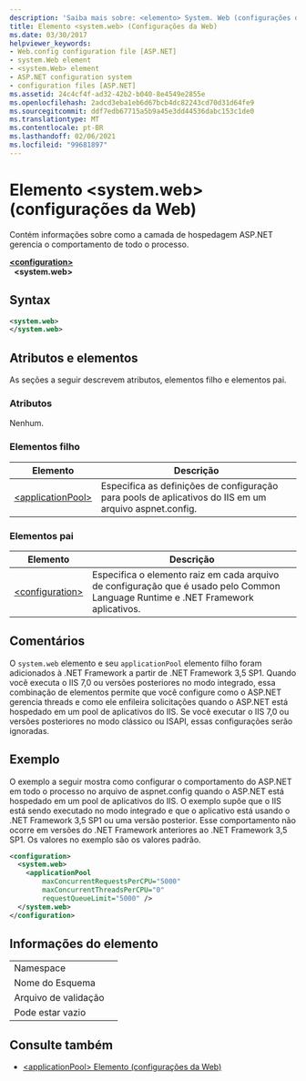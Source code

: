 ```yaml
---
description: 'Saiba mais sobre: <elemento> System. Web (configurações da Web)'
title: Elemento <system.web> (Configurações da Web)
ms.date: 03/30/2017
helpviewer_keywords:
- Web.config configuration file [ASP.NET]
- system.Web element
- <system.Web> element
- ASP.NET configuration system
- configuration files [ASP.NET]
ms.assetid: 24c4cf4f-ad32-42b2-b040-8e4549e2855e
ms.openlocfilehash: 2adcd3eba1eb6d67bcb4dc82243cd70d31d64fe9
ms.sourcegitcommit: ddf7edb67715a5b9a45e3dd44536dabc153c1de0
ms.translationtype: MT
ms.contentlocale: pt-BR
ms.lasthandoff: 02/06/2021
ms.locfileid: "99681897"
---
```

# <a name="systemweb-element-web-settings"></a>Elemento \<system.web> (configurações da Web)

Contém informações sobre como a camada de hospedagem ASP.NET gerencia o comportamento de todo o processo.  
  
[**\<configuration>**](../configuration-element.md)  
&nbsp;&nbsp;**\<system.web>**  
  
## <a name="syntax"></a>Syntax  
  
```xml  
<system.web>  
</system.web>  
```  
  
## <a name="attributes-and-elements"></a>Atributos e elementos  

As seções a seguir descrevem atributos, elementos filho e elementos pai.  
  
### <a name="attributes"></a>Atributos  

Nenhum.  
  
### <a name="child-elements"></a>Elementos filho  
  
|Elemento|Descrição|  
|-------------|-----------------|  
|[\<applicationPool>](applicationpool-element-web-settings.md)|Especifica as definições de configuração para pools de aplicativos do IIS em um arquivo aspnet.config.|  
  
### <a name="parent-elements"></a>Elementos pai  
  
|Elemento|Descrição|  
|-------------|-----------------|  
|[\<configuration>](../configuration-element.md)|Especifica o elemento raiz em cada arquivo de configuração que é usado pelo Common Language Runtime e .NET Framework aplicativos.|  
  
## <a name="remarks"></a>Comentários  

O `system.web` elemento e seu `applicationPool` elemento filho foram adicionados à .NET Framework a partir de .NET Framework 3,5 SP1. Quando você executa o IIS 7,0 ou versões posteriores no modo integrado, essa combinação de elementos permite que você configure como o ASP.NET gerencia threads e como ele enfileira solicitações quando o ASP.NET está hospedado em um pool de aplicativos do IIS. Se você executar o IIS 7,0 ou versões posteriores no modo clássico ou ISAPI, essas configurações serão ignoradas.  
  
## <a name="example"></a>Exemplo  

O exemplo a seguir mostra como configurar o comportamento do ASP.NET em todo o processo no arquivo de aspnet.config quando o ASP.NET está hospedado em um pool de aplicativos do IIS. O exemplo supõe que o IIS está sendo executado no modo integrado e que o aplicativo está usando o .NET Framework 3,5 SP1 ou uma versão posterior. Esse comportamento não ocorre em versões do .NET Framework anteriores ao .NET Framework 3,5 SP1. Os valores no exemplo são os valores padrão.  
  
```xml  
<configuration>  
  <system.web>  
    <applicationPool
        maxConcurrentRequestsPerCPU="5000"
        maxConcurrentThreadsPerCPU="0"
        requestQueueLimit="5000" />  
  </system.web>  
</configuration>  
```  
  
## <a name="element-information"></a>Informações do elemento  
  
|||  
|-|-|  
|Namespace||  
|Nome do Esquema||  
|Arquivo de validação||  
|Pode estar vazio||  
  
## <a name="see-also"></a>Consulte também

- [\<applicationPool> Elemento (configurações da Web)](applicationpool-element-web-settings.md)
